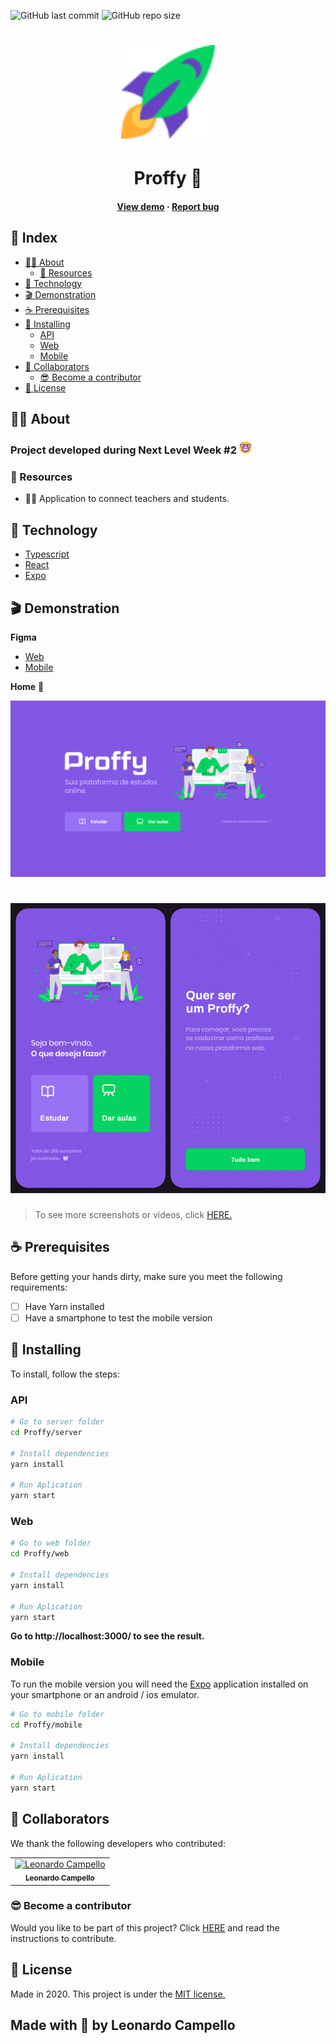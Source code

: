 
![GitHub last commit](https://img.shields.io/github/last-commit/LeonardoCampello-dev/Proffy?color=blueviolet&style=for-the-badge)
![GitHub repo size](https://img.shields.io/github/repo-size/LeonardoCampello-dev/Proffy?color=blueviolet&style=for-the-badge)

<h1 align="center">
    <img 
        src="./.github/rocket.svg" 
        width="150" 
        alt="Rocket"
    >
</h1>

<h1 align="center">Proffy 💜</h1>

<h4 align="center">

[View demo](#-demonstration) · [Report bug](#-contribuindo)
    
</h4>

<h2> 📘 Index </h2> 

- [👨‍🏫 About](#-about)
  - [📌 Resources](#-resources)
- [🚀 Technology](#-technology)
- [🎬 Demonstration](#-demonstration)
- [☕ Prerequisites](#-prerequisites)
- [🔧 Installing](#-installing)
  - [API](#api)
  - [Web](#web)
  - [Mobile](#mobile)
- [🤟 Collaborators](#-collaborators)
  - [😎 Become a contributor](#-become-a-contributor)
- [📜 License](#-license)

## 👨‍🏫 About 

<h3>
    Project developed during Next Level Week #2 
    <img src="./.github/smile.svg" width="20">   
</h3>

### 📌 Resources

- 🤝🏻 Application to connect teachers and students.

## 🚀 Technology 

- [Typescript](https://www.typescriptlang.org/)
- [React](https://pt-br.reactjs.org/)
- [Expo](https://expo.io/)

## 🎬 Demonstration

**Figma**

- [Web](https://www.figma.com/file/FtQPgbjm0DTST9NFTnt3vS/Proffy-Web-2.0-(Copy))
- [Mobile](https://www.figma.com/file/deAede5PHvL1sNIqAU9IGO/Proffy-Mobile-2.0-(Copy))

**Home** 🏡

![home](.github/home.png)

<h1 align="center">
    <img src=".github/Mobile/Grade.png" width="600">
</h1>

> To see more screenshots or videos, click [HERE.](./images.md)

## ☕ Prerequisites

Before getting your hands dirty, make sure you meet the following requirements: 

- [ ] Have Yarn installed
- [ ] Have a smartphone to test the mobile version

## 🔧 Installing 

To install, follow the steps:

### API

``` bash
# Go to server folder
cd Proffy/server

# Install dependencies
yarn install

# Run Aplication
yarn start
```

### Web

``` bash
# Go to web folder
cd Proffy/web

# Install dependencies
yarn install

# Run Aplication
yarn start
``` 
**Go to http://localhost:3000/ to see the result.**

### Mobile

To run the mobile version you will need the [Expo](https://play.google.com/store/apps/details?id=host.exp.exponent&hl=pt_BR) application installed on your smartphone or an android / ios emulator.

``` bash
# Go to mobile folder
cd Proffy/mobile

# Install dependencies
yarn install

# Run Aplication
yarn start
```

## 🤟 Collaborators 

We thank the following developers who contributed:  

<table>
  <tr>
    <td align="center">
      <a href="#">
        <img 
          src="https://avatars0.githubusercontent.com/u/66227219?s=460&u=c99b9c6d3539ff9de7823673c83df61b28f33cf4&v=4" 
          width="100" 
          alt="Leonardo Campello"
        /> <br>
        <sub>
          <b>Leonardo Campello</b>
        </sub>
      </a>
    </td>
  </tr>
</table>

### 😎 Become a contributor  

Would you like to be part of this project? Click [HERE](https://github.com/firstcontributions/first-contributions) and read the instructions to contribute.

## 📜 License

Made in 2020. This project is under the [MIT license.](./LICENSE)

<h2> Made with 💚 by Leonardo Campello </h2>
